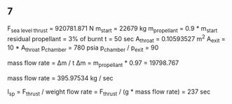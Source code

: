 ## 7
F<sub>sea level thrust</sub> = 920781.871 N
m<sub>start</sub> = 22679 kg
m<sub>propellant</sub> = 0.9 * m<sub>start</sub>
residual propellant = 3% of burnt
t = 50 sec
A<sub>throat</sub> = 0.10593527 m<sup>2</sup>
A<sub>exit</sub> = 10 * A<sub>throat</sub>
p<sub>chamber</sub> = 780 psia
p<sub>chamber</sub> / p<sub>exit</sub> = 90

mass flow rate = Δm / t
Δm = m<sub>propellant</sub> * 0.97 = 19798.767

mass flow rate = 395.97534 kg / sec

I<sub>sp</sub> = F<sub>thrust</sub> / weight flow rate = F<sub>thrust</sub> / (g * mass flow rate) = 237 sec

